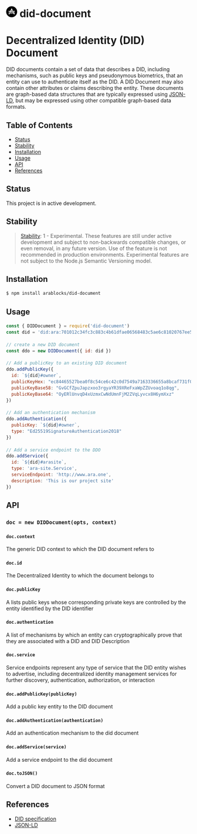 <img src="https://github.com/arablocks/ara-module-template/blob/master/ara.png" width="30" height="30" /> did-document
========

# Decentralized Identity (DID) Document
DID documents contain a set of data that describes a DID, including mechanisms, such as public keys and pseudonymous biometrics, that an entity can use to authenticate itself as the DID. A DID Document may also contain other attributes or claims describing the entity. These documents are graph-based data structures that are typically expressed using [JSON-LD], but may be expressed using other compatible graph-based data formats.

## Table of Contents
* [Status](#status)
* [Stability](#stability)
* [Installation](#installation)
* [Usage](#usage)
* [API](#api)
* [References](#references)

## Status
This project is in active development.

## Stability
> [Stability][stability-index]: 1 - Experimental. These features are still under
> active development and subject to non-backwards compatible changes, or even
> removal, in any future version. Use of the feature is not recommended
> in production environments. Experimental features are not subject to
> the Node.js Semantic Versioning model.

## Installation

```sh
$ npm install arablocks/did-document
```

## Usage

```js
const { DIDDocument } = require('did-document')
const did = 'did:ara:701012c34fc3c883c4b61dfae06568483c5ae6c81020767ee536a9ba6300792b'

// create a new DID document
const ddo = new DIDDocument({ id: did })

// Add a publicKey to an existing DID document
ddo.addPublicKey({
  id: `${did}#owner`,
  publicKeyHex: "ec84465527bea0f8c54ce6c42c0d7549a7163336655a8bcaf731f07eb2997c73",
  publicKeyBase58: "GvGCfZpuJapzxoo3rgyaYR39XReFxaWpZZUvoaq1o8qg",
  publicKeyBase64: "OyERlUnvqD4xUzmxCwNdUmnFjM2ZVqLyvcx8H6ymXxz"
})

// Add an authentication mechanism
ddo.addAuthentication({
  publicKey: `${did}#owner`,
  type: "Ed25519SignatureAuthentication2018"
})

// Add a service endpoint to the DDO
ddo.addService({
  id: `${did}#arasite`,
  type: 'ara-site.Service',
  serviceEndpoint: 'http://www.ara.one',
  description: 'This is our project site'
})

```

## API

### `doc = new DIDDocument(opts, context)`

#### `doc.context`
The generic DID context to which the DID document refers to

#### `doc.id`
The Decentralized Identity to which the document belongs to

#### `doc.publicKey`
A lists public keys whose corresponding private keys are controlled by the entity identified by the DID identifier

#### `doc.authentication`

A list of mechanisms by which an entity can cryptographically prove that they are associated with a DID and DID Description

#### `doc.service`

Service endpoints represent any type of service that the DID entity wishes to advertise, including decentralized identity management services for further discovery, authentication, authorization, or interaction

#### `doc.addPublicKey(publicKey)`
Add a public key entity to the DID document

#### `doc.addAuthentication(authentication)`
Add an authentication mechanism to the did document

#### `doc.addService(service)`
Add a service endpoint to the did document

#### `doc.toJSON()`
Convert a DID document to JSON format


## References
- [DID specification](https://w3c-ccg.github.io/did-spec/)
- [JSON-LD](https://www.w3.org/TR/json-ld/)

[JSON-LD]: https://www.w3.org/TR/json-ld/
[stability-index]: https://nodejs.org/api/documentation.html#documentation_stability_index
